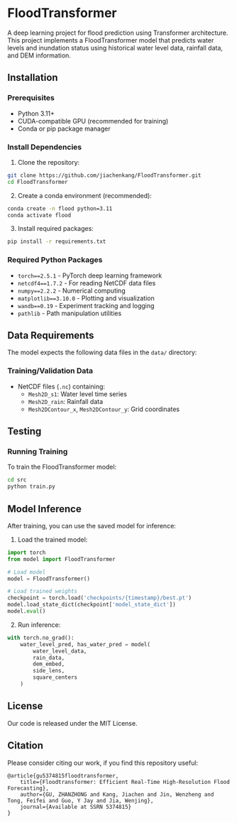 # FloodTransformer

A deep learning project for flood prediction using Transformer architecture. This project implements a FloodTransformer model that predicts water levels and inundation status using historical water level data, rainfall data, and DEM information.


## Installation

### Prerequisites
- Python 3.11+
- CUDA-compatible GPU (recommended for training)
- Conda or pip package manager

### Install Dependencies

1. Clone the repository:
```bash
git clone https://github.com/jiachenkang/FloodTransformer.git
cd FloodTransformer
```

2. Create a conda environment (recommended):
```bash
conda create -n flood python=3.11
conda activate flood
```

3. Install required packages:
```bash
pip install -r requirements.txt
```

### Required Python Packages
- `torch==2.5.1` - PyTorch deep learning framework
- `netcdf4==1.7.2` - For reading NetCDF data files
- `numpy==2.2.2` - Numerical computing
- `matplotlib==3.10.0` - Plotting and visualization
- `wandb==0.19` - Experiment tracking and logging
- `pathlib` - Path manipulation utilities

## Data Requirements

The model expects the following data files in the `data/` directory:

### Training/Validation Data
- NetCDF files (`.nc`) containing:
  - `Mesh2D_s1`: Water level time series
  - `Mesh2D_rain`: Rainfall data
  - `Mesh2DContour_x`, `Mesh2DContour_y`: Grid coordinates


## Testing

### Running Training
To train the FloodTransformer model:

```bash
cd src
python train.py
```


## Model Inference
After training, you can use the saved model for inference:

1. Load the trained model:
```python
import torch
from model import FloodTransformer

# Load model
model = FloodTransformer()

# Load trained weights
checkpoint = torch.load('checkpoints/{timestamp}/best.pt')
model.load_state_dict(checkpoint['model_state_dict'])
model.eval()
```


2. Run inference:
```python
with torch.no_grad():
    water_level_pred, has_water_pred = model(
        water_level_data, 
        rain_data, 
        dem_embed, 
        side_lens, 
        square_centers
    )
```



## License

Our code is released under the MIT License.

## Citation

Please consider citing our work, if you find this repository useful:

```
@article{gu5374815floodtransformer,
    title={Floodtransformer: Efficient Real-Time High-Resolution Flood Forecasting},
    author={GU, ZHANZHONG and Kang, Jiachen and Jin, Wenzheng and Tong, Feifei and Guo, Y Jay and Jia, Wenjing},
    journal={Available at SSRN 5374815}
}
```

